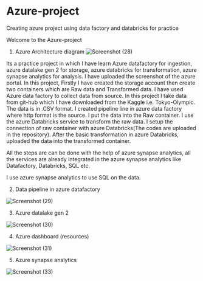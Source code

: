 # Azure-project
Creating azure project using data factory and databricks for practice

Welcome to the Azure-project

1. Azure Architecture diagram
![Screenshot (28)](https://github.com/paritoshCog/Azure-project/assets/128465174/6a735cc3-b64d-4d22-8ca1-9bf1dd6426b5)

Its a practice project in which I have learn Azure datafactory for ingestion, azure datalake gen 2 for storage, azure databricks for transformation, azure synapse analytics for analysis. I have uploaded the screenshot of the azure portal. In this project, Firstly I have created the storage account then create two containers which are Raw data and Transformed data. I have used Azure data factory to collect data from source. In this project I take data from git-hub which I have downloaded from the Kaggle i.e. Tokyo-Olympic. The data is in .CSV format. I created pipeline line in azure data factory where http format is the source. I put the data into the Raw container. I use the azure Databricks service to transform the raw data. I setup the connection of raw container with azure Databricks(The codes are uploaded in the repository). After the basic transformation in azure Databricks, uploaded the data into the transformed container.

All the steps are can be done with the help of azure synapse analytics, all the services are already integrated in the azure synapse analytics like Datafactory, Databricks, SQL etc.

I use azure synapse analytics to use SQL on the data.

2. Data pipeline in azure datafactory

![Screenshot (29)](https://github.com/paritoshCog/Azure-project/assets/128465174/00ce36ae-abe2-4cea-87fb-91ae67b8616b)


3. Azure datalake gen 2

![Screenshot (30)](https://github.com/paritoshCog/Azure-project/assets/128465174/d5fa9401-7dcd-4757-90ee-836ce3d371e7)


4. Azure dashboard (resources)


![Screenshot (31)](https://github.com/paritoshCog/Azure-project/assets/128465174/b62970f0-77be-415d-86ad-8cb14ac5842f)


5. Azure synapse analytics


![Screenshot (33)](https://github.com/paritoshCog/Azure-project/assets/128465174/49efc057-1e13-4006-937a-02a8b8efbaac)





